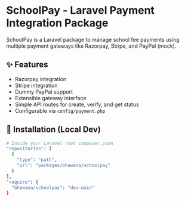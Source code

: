 # SchoolPay - Laravel Payment Integration Package

SchoolPay is a Laravel package to manage school fee payments using multiple payment gateways like Razorpay, Stripe, and PayPal (mock).

## ✨ Features

- Razorpay integration
- Stripe integration
- Dummy PayPal support
- Extensible gateway interface
- Simple API routes for create, verify, and get status
- Configurable via `config/payment.php`

## 🚀 Installation (Local Dev)

```bash
# Inside your Laravel root composer.json
"repositories": [
  {
    "type": "path",
    "url": "packages/bhawana/schoolpay"
  }
],
"require": {
  "bhawana/schoolpay": "dev-main"
}
